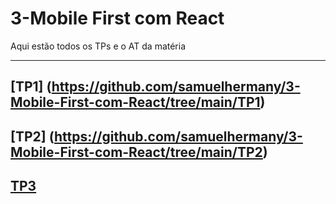 # 3-Mobile First com React
Aqui estão todos os TPs e o AT da matéria

---------
## [TP1] (https://github.com/samuelhermany/3-Mobile-First-com-React/tree/main/TP1)

## [TP2] (https://github.com/samuelhermany/3-Mobile-First-com-React/tree/main/TP2)

## <a href="https://github.com/samuelhermany/3-Mobile-First-com-React/tree/main/TP3" target="_blank">TP3</a>